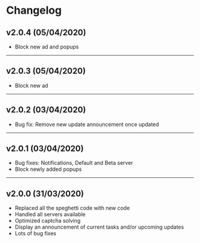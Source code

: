 # Changelog

## v2.0.4 (05/04/2020)

- Block new ad and popups

---

## v2.0.3 (05/04/2020)

- Block new ad

---

## v2.0.2 (03/04/2020)

- Bug fix: Remove new update announcement once updated

---

## v2.0.1 (03/04/2020)

- Bug fixes: Notifications, Default and Beta server
- Block newly added popups

---

## v2.0.0 (31/03/2020)

- Replaced all the speghetti code with new code
- Handled all servers available
- Optimized captcha solving
- Display an announcement of current tasks and/or upcoming updates
- Lots of bug fixes

